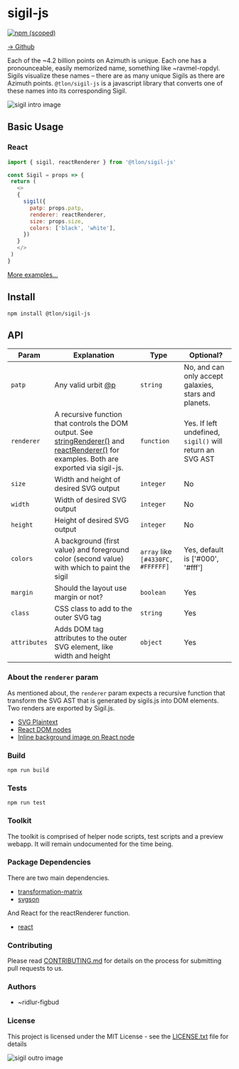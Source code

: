 # sigil-js

[![npm (scoped)](https://img.shields.io/npm/v/@tlon/sigil-js?style=flat)](https://www.npmjs.com/package/@tlon/sigil-js)

[→ Github](https://github.com/urbit/sigil-js)

Each of the ~4.2 billion points on Azimuth is unique. Each one has a pronounceable, easily memorized name, something like ~ravmel-ropdyl. Sigils visualize these names – there are as many unique Sigils as there are Azimuth points. `@tlon/sigil-js` is a javascript library that converts one of these names into its corresponding Sigil.

![sigil intro image](https://github.com/urbit/sigil-js/blob/master/docs/intro.png?raw=true)

## Basic Usage


### React
 ```js
 import { sigil, reactRenderer } from '@tlon/sigil-js'

const Sigil = props => {
  return (
    <>
    {
      sigil({
        patp: props.patp,
        renderer: reactRenderer,
        size: props.size,
        colors: ['black', 'white'],
      })
    }
    </>
  )
}
 ```

 [More examples...](https://github.com/urbit/sigil-js/blob/master/preview/src/pages/Home.tsx)

## Install

`npm install @tlon/sigil-js`

## API

|Param|Explanation|Type|Optional?
|-----|-----------|----|---------
|`patp`|Any valid urbit [@p](https://urbit.org/docs/learn/hoon/hoon-tutorial/nouns)                                                                        |`string`|No, and can only accept galaxies, stars and planets.
|`renderer`| A recursive function that controls the DOM output. See [stringRenderer()](https://github.com/urbit/sigil-js/blob/master/stringRenderer.js) and [reactRenderer()](https://github.com/urbit/sigil-js/blob/master/reactRenderer.js) for examples. Both are exported via sigil-js.|`function`| Yes. If left undefined, `sigil()` will return an SVG AST
|`size`| Width and height of desired SVG output| `integer`| No |
|`width`| Width of desired SVG output| `integer`| No |
|`height`| Height of desired SVG output| `integer`| No |
|`colors`| A background (first value) and foreground color (second value) with which to paint the sigil| `array` like `[#4330FC, #FFFFFF]`| Yes, default is ['#000', '#fff']
|`margin`| Should the layout use margin or not? | `boolean` | Yes
|`class`| CSS class to add to the outer SVG tag| `string` | Yes
|`attributes`| Adds DOM tag attributes to the outer SVG element, like width and height| `object` | Yes

### About the `renderer` param

 As mentioned about, the `renderer` param expects a recursive function that transform the SVG AST that is generated by sigils.js into DOM elements. Two renders are exported by Sigil.js.
 - [SVG Plaintext](https://github.com/urbit/sigil-js/src/stringRenderer.js)
 - [React DOM nodes](https://github.com/urbit/sigil-js/src/reactRenderer.js)
 - [Inline background image on React node](https://github.com/urbit/sigil-js/src/reactImageRenderer.js)

### Build

`npm run build`

### Tests

`npm run test`

### Toolkit

The toolkit is comprised of helper node scripts, test scripts and a preview webapp. It will remain undocumented for the time being.

### Package Dependencies
There are two main dependencies.
- [transformation-matrix](https://www.npmjs.com/package/transformation-matrix)
- [svgson](https://www.npmjs.com/package/svgson)

And React for the reactRenderer function.
- [react](https://www.npmjs.com/package/react)

### Contributing
Please read [CONTRIBUTING.md](https://github.com/urbit/sigil-js/CONTRIBUTING.md) for details on the process for submitting pull requests to us.

### Authors
- ~ridlur-figbud

### License
This project is licensed under the MIT License - see the [LICENSE.txt](https://github.com/urbit/sigil-js/LICENSE.md) file for details

![sigil outro image](https://github.com/urbit/sigil-js/blob/master/docs/outro.png?raw=true)
